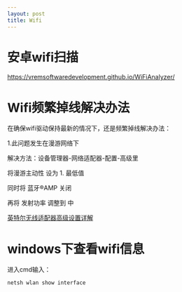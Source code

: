 ```yaml
---
layout: post
title: Wifi
---
```


# 安卓wifi扫描

https://vremsoftwaredevelopment.github.io/WiFiAnalyzer/

# Wifi频繁掉线解决办法

在确保wifi驱动保持最新的情况下，还是频繁掉线解决办法：

1.此问题发生在漫游网络下

解决方法：设备管理器-网络适配器-配置-高级里

将漫游主动性 设为 1. 最低值

同时将 蓝牙®AMP 关闭

再将 发射功率 调整到 中


[英特尔无线适配器高级设置详解](https://www.intel.cn/content/www/cn/zh/support/articles/000005585/network-and-i-o/wireless-networking.html)


# windows下查看wifi信息

进入cmd输入：

    netsh wlan show interface